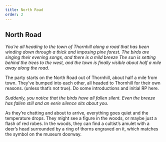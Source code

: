 ```yaml
---
title: North Road
order: 2
---
```


## North Road

_You’re all heading to the town of Thornhill along a road that has been winding
down through a thick and imposing pine forest. The birds are singing their
evening songs, and there is a mild breeze The sun is setting behind the
trees to the west, and the town is finally visible about half a mile away
along the road._

The party starts on the North Road out of Thornhill, about half a mile from
town. They’ve bumped into each other, all headed to Thornhill for their own
reasons. (unless that’s not true). Do some introductions and initial RP here.

_Suddenly, you notice that the birds have all fallen silent. Even the breeze
has fallen still and an eerie silence sits about you._

As they’re chatting and about to arrive, everything goes quiet and the
temperature drops. They might see a figure in the woods, or maybe just a
flash of red robes. In the woods, they can find a cultist’s amulet with a
deer’s head surrounded by a ring of thorns engraved on it, which matches
the symbol on the museum doorway.
